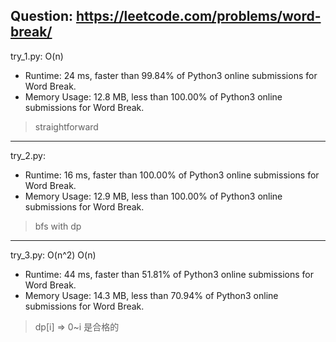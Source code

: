 Question: https://leetcode.com/problems/word-break/
---

try_1.py: O(n)

* Runtime: 24 ms, faster than 99.84% of Python3 online submissions for Word Break.
* Memory Usage: 12.8 MB, less than 100.00% of Python3 online submissions for Word Break.

> straightforward

---

try_2.py:
* Runtime: 16 ms, faster than 100.00% of Python3 online submissions for Word Break.
* Memory Usage: 12.9 MB, less than 100.00% of Python3 online submissions for Word Break.

> bfs with dp

---

try_3.py: O(n^2) O(n)

* Runtime: 44 ms, faster than 51.81% of Python3 online submissions for Word Break.
* Memory Usage: 14.3 MB, less than 70.94% of Python3 online submissions for Word Break.

> dp[i] => 0~i 是合格的